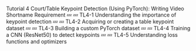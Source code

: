 Tutorial 4
Court/Table Keypoint Detection (Using PyTorch):
Writing	Video	Shortname	Requirement
💤	💤	TL4-1	Understanding the importance of keypoint detection
💤	💤	TL4-2	Acquiring or creating a table keypoint dataset
💤	💤	TL4-3	Building a custom PyTorch dataset
💤	💤	TL4-4	Training a CNN (ResNet50) to detect keypoints
💤	💤	TL4-5	Understanding loss functions and optimizers
